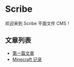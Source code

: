 # Scribe

欢迎来到 Scribe 平面文件 CMS！

## 文章列表

- [第一篇文章](./first-post.md)
- [Minecraft 记录](./test_1/minecraft.md)

